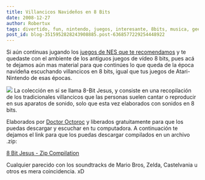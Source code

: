 ```yaml
---
title: Villancicos Navideños en 8 Bits
date: 2008-12-27
author: Robertux
tags: divertido, fun, nintendo, juegos, interesante, 8bits, musica, geek
post_id: blog-3515952828243908885.post-6368577229254448922
---
```


Si aún continuas jugando los [juegos de NES que te recomendamos](http://www.srbyte.com/2008/12/feliz-navidad.html) y te quedaste con el ambiente de los antiguos juegos de vídeo 8 bits, pues acá te dejamos aún mas material para que continúes lo que queda de la época navideña escuchando villancicos en 8 bits, igual que tus juegos de Atari-Nintendo de esas épocas.

[![](https://1.bp.blogspot.com/_jH77WNrMVRA/SVR0AhTQgMI/AAAAAAAAFm0/SgUTq_KKX8Y/s400/8bitjesusfullsmall.jpg)](https://1.bp.blogspot.com/_jH77WNrMVRA/SVR0AhTQgMI/AAAAAAAAFm0/SgUTq_KKX8Y/s1600-h/8bitjesusfullsmall.jpg)
La colección en sí se llama 8-Bit Jesus, y consiste en una recopilación de los tradicionales villancicos que las personas suelen cantar o reproducir en sus aparatos de sonido, solo que esta vez elaborados con sonidos en 8 bits.

Elaborados por [Doctor Octoroc](http://www.doctoroctoroc.com/) y liberados gratuitamente para que los puedas descargar y escuchar en tu computadora. A continuación te dejamos el link para que los puedas descargar compilados en un archivo .zip:

[8 Bit Jesus - Zip Compilation](http://www.doctoroctoroc.com/8BitJesus/full_download/8BitJesus.zip)

Cualquier parecido con los soundtracks de Mario Bros, Zelda, Castelvania u otros es mera coincidencia. xD